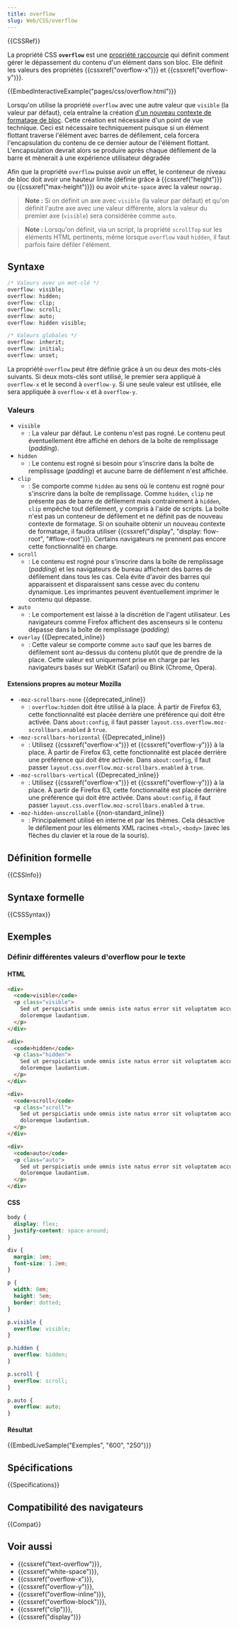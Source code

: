 ```yaml
---
title: overflow
slug: Web/CSS/overflow
---
```


{{CSSRef}}

La propriété CSS **`overflow`** est une [propriété raccourcie](/fr/docs/Web/CSS/Propriétés_raccourcies) qui définit comment gérer le dépassement du contenu d'un élément dans son bloc. Elle définit les valeurs des propriétés {{cssxref("overflow-x")}} et {{cssxref("overflow-y")}}.

{{EmbedInteractiveExample("pages/css/overflow.html")}}

Lorsqu'on utilise la propriété `overflow` avec une autre valeur que `visible` (la valeur par défaut), cela entraîne la création [d'un nouveau contexte de formatage de bloc](/fr/docs/Web/Guide/CSS/Block_formatting_context). Cette création est nécessaire d'un point de vue technique. Ceci est nécessaire techniquement puisque si un élément flottant traverse l'élément avec barres de défilement, cela forcera l'encapsulation du contenu de ce dernier autour de l'élément flottant. L'encapsulation devrait alors se produire après chaque défilement de la barre et mènerait à une expérience utilisateur dégradée

Afin que la propriété `overflow` puisse avoir un effet, le conteneur de niveau de bloc doit avoir une hauteur limite (définie grâce à {{cssxref("height")}} ou {{cssxref("max-height")}}) ou avoir `white-space` avec la valeur `nowrap.`

> **Note :** Si on définit un axe avec `visible` (la valeur par défaut) et qu'on définit l'autre axe avec une valeur différente, alors la valeur du premier axe (`visible`) sera considérée comme `auto`.

> **Note :** Lorsqu'on définit, via un script, la propriété `scrollTop` sur les éléments HTML pertinents, même lorsque `overflow` vaut `hidden`, il faut parfois faire défiler l'élément.

## Syntaxe

```css
/* Valeurs avec un mot-clé */
overflow: visible;
overflow: hidden;
overflow: clip;
overflow: scroll;
overflow: auto;
overflow: hidden visible;

/* Valeurs globales */
overflow: inherit;
overflow: initial;
overflow: unset;
```

La propriété `overflow` peut être définie grâce à un ou deux des mots-clés suivants. Si deux mots-clés sont utilisé, le premier sera appliqué à `overflow-x` et le second à `overflow-y`. Si une seule valeur est utilisée, elle sera appliquée à `overflow-x` et à `overflow-y`.

### Valeurs

- `visible`
  - : La valeur par défaut. Le contenu n'est pas rogné. Le contenu peut éventuellement être affiché en dehors de la boîte de remplissage (_padding_).
- `hidden`
  - : Le contenu est rogné si besoin pour s'inscrire dans la boîte de remplissage (_padding_) et aucune barre de défilement n'est affichée.
- `clip`
  - : Se comporte comme `hidden` au sens où le contenu est rogné pour s'inscrire dans la boîte de remplissage. Comme `hidden`, `clip` ne présente pas de barre de défilement mais contrairement à `hidden`, `clip` empêche tout défilement, y compris à l'aide de scripts. La boîte n'est pas un conteneur de défilement et ne définit pas de nouveau contexte de formatage. Si on souhaite obtenir un nouveau contexte de formatage, il faudra utiliser {{cssxref("display", "display: flow-root", "#flow-root")}}.
    Certains navigateurs ne prennent pas encore cette fonctionnalité en charge.
- `scroll`
  - : Le contenu est rogné pour s'inscrire dans la boîte de remplissage (_padding_) et les navigateurs de bureau affichent des barres de défilement dans tous les cas. Cela évite d'avoir des barres qui apparaissent et disparaissent sans cesse avec du contenu dynamique. Les imprimantes peuvent éventuellement imprimer le contenu qui dépasse.
- `auto`
  - : Le comportement est laissé à la discrétion de l'agent utilisateur. Les navigateurs comme Firefox affichent des ascenseurs si le contenu dépasse dans la boîte de remplissage (_padding_)
- `overlay` {{Deprecated_inline}}
  - : Cette valeur se comporte comme `auto` sauf que les barres de défilement sont au-dessus du contenu plutôt que de prendre de la place. Cette valeur est uniquement prise en charge par les navigateurs basés sur WebKit (Safari) ou Blink (Chrome, Opera).

#### Extensions propres au moteur Mozilla

- `-moz-scrollbars-none` {{deprecated_inline}}
  - : `overflow:hidden` doit être utilisé à la place. À partir de Firefox 63, cette fonctionnalité est placée derrière une préférence qui doit être activée. Dans `about:config`, il faut passer `layout.css.overflow.moz-scrollbars.enabled` à `true`.
- `-moz-scrollbars-horizontal` {{Deprecated_inline}}
  - : Utilisez {{cssxref("overflow-x")}} et {{cssxref("overflow-y")}} à la place. À partir de Firefox 63, cette fonctionnalité est placée derrière une préférence qui doit être activée. Dans `about:config`, il faut passer `layout.css.overflow.moz-scrollbars.enabled` à `true`.
- `-moz-scrollbars-vertical` {{Deprecated_inline}}
  - : Utilisez {{cssxref("overflow-x")}} et {{cssxref("overflow-y")}} à la place. À partir de Firefox 63, cette fonctionnalité est placée derrière une préférence qui doit être activée. Dans `about:config`, il faut passer `layout.css.overflow.moz-scrollbars.enabled` à `true`.
- `-moz-hidden-unscrollable` {{non-standard_inline}}
  - : Principalement utilisé en interne et par les thèmes. Cela désactive le défilement pour les éléments XML racines `<html>`, `<body>` (avec les flèches du clavier et la roue de la souris).

## Définition formelle

{{CSSInfo}}

## Syntaxe formelle

{{CSSSyntax}}

## Exemples

### Définir différentes valeurs d'overflow pour le texte

#### HTML

```html
<div>
  <code>visible</code>
  <p class="visible">
    Sed ut perspiciatis unde omnis iste natus error sit voluptatem accusantium
    doloremque laudantium.
  </p>
</div>

<div>
  <code>hidden</code>
  <p class="hidden">
    Sed ut perspiciatis unde omnis iste natus error sit voluptatem accusantium
    doloremque laudantium.
  </p>
</div>

<div>
  <code>scroll</code>
  <p class="scroll">
    Sed ut perspiciatis unde omnis iste natus error sit voluptatem accusantium
    doloremque laudantium.
  </p>
</div>

<div>
  <code>auto</code>
  <p class="auto">
    Sed ut perspiciatis unde omnis iste natus error sit voluptatem accusantium
    doloremque laudantium.
  </p>
</div>
```

#### CSS

```css
body {
  display: flex;
  justify-content: space-around;
}

div {
  margin: 1em;
  font-size: 1.2em;
}

p {
  width: 8em;
  height: 5em;
  border: dotted;
}

p.visible {
  overflow: visible;
}

p.hidden {
  overflow: hidden;
}

p.scroll {
  overflow: scroll;
}

p.auto {
  overflow: auto;
}
```

#### Résultat

{{EmbedLiveSample("Exemples", "600", "250")}}

## Spécifications

{{Specifications}}

## Compatibilité des navigateurs

{{Compat}}

## Voir aussi

- {{cssxref("text-overflow")}},
- {{cssxref("white-space")}},
- {{cssxref("overflow-x")}},
- {{cssxref("overflow-y")}},
- {{cssxref("overflow-inline")}},
- {{cssxref("overflow-block")}},
- {{cssxref("clip")}},
- {{cssxref("display")}}
